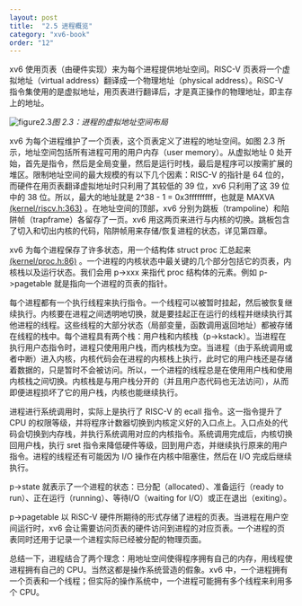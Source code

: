 ```yaml
---
layout: post
title:  "2.5 进程概览"
category: "xv6-book"
order: "12"
---
```


xv6 使用页表（由硬件实现）来为每个进程提供地址空间。RISC-V 页表将一个虚拟地址（virtual address）翻译成一个物理地址（physical address）。RiSC-V 指令集使用的是虚拟地址，用页表进行翻译后，才是真正操作的物理地址，即主存上的地址。

![figure2.3](/assets/xv6/figure2.3.png)*图 2.3：进程的虚拟地址空间布局*

xv6 为每个进程维护了一个页表，这个页表定义了进程的地址空间。如图 2.3 所示，地址空间包括所有进程可用的用户内存（user memory）。从虚拟地址 0 处开始，首先是指令，然后是全局变量，然后是运行时栈，最后是程序可以按需扩展的堆区。限制地址空间的最大规模的有以下几个因素：RISC-V 的指针是 64 位的，而硬件在用页表翻译虚拟地址时只利用了其较低的 39 位，xv6 只利用了这 39 位中的 38 位。所以，最大的地址就是 2^38 - 1 = 0x3fffffffff，也就是 MAXVA [(kernel/riscv.h:363)](https://github.com/mit-pdos/xv6-riscv/blob/riscv/kernel/riscv.h#L363) 。在地址空间的顶部，xv6 分别为跳板（trampoline）和陷阱帧（trapframe）各留存了一页。xv6 用这两页来进行与内核的切换。跳板包含了切入和切出内核的代码，陷阱帧用来存储/恢复进程的状态，详见第四章。

xv6 为每个进程保存了许多状态，用一个结构体 struct proc 汇总起来 [(kernel/proc.h:86)](https://github.com/mit-pdos/xv6-riscv/blob/riscv/kernel/proc.h#L86) 。一个进程的内核状态中最关键的几个部分包括它的页表，内核栈以及运行状态。我们会用 p->xxx 来指代 proc 结构体的元素。例如 p->pagetable 就是指向一个进程的页表的指针。

每个进程都有一个执行线程来执行指令。一个线程可以被暂时挂起，然后被恢复继续执行。内核要在进程之间透明地切换，就是要挂起正在运行的线程并继续执行其他进程的线程。这些线程的大部分状态（局部变量，函数调用返回地址）都被存储在线程的栈中。每个进程具有两个栈：用户栈和内核栈（p->kstack）。当进程在执行用户态指令时，进程只使用用户栈，而内核栈为空。当进程（由于系统调用或者中断）进入内核，内核代码会在进程的内核栈上执行，此时它的用户栈还是存储着数据的，只是暂时不会被访问。所以，一个进程的线程总是在使用用户栈和使用内核栈之间切换。内核栈是与用户栈分开的（并且用户态代码也无法访问），从而即便进程损坏了它的用户栈，内核也能继续执行。

进程进行系统调用时，实际上是执行了 RISC-V 的 ecall 指令。这一指令提升了 CPU 的权限等级，并将程序计数器切换到内核定义好的入口点上。入口点处的代码会切换到内存栈，并执行系统调用对应的内核指令。系统调用完成后，内核切换回用户栈，执行 sret 指令来降低硬件等级，回到用户态，并继续执行原来的用户指令。进程的线程还有可能因为 I/O 操作在内核中阻塞住，然后在 I/O 完成后继续执行。

p->state 就表示了一个进程的状态：已分配（allocated）、准备运行（ready to run）、正在运行（running）、等待I/O（waiting for I/O）或正在退出（exiting）。

p->pagetable 以 RiSC-V 硬件所期待的形式存储了进程的页表。当进程在用户空间运行时，xv6 会让需要访问页表的硬件访问到进程的对应页表。一个进程的页表同时还用于记录一个进程实际已经被分配的物理页面。

总结一下，进程结合了两个理念：用地址空间使得程序拥有自己的内存，用线程使进程拥有自己的 CPU。当然这都是操作系统营造的假象。xv6 中，一个进程拥有一个页表和一个线程；但实际的操作系统中，一个进程可能拥有多个线程来利用多个 CPU。